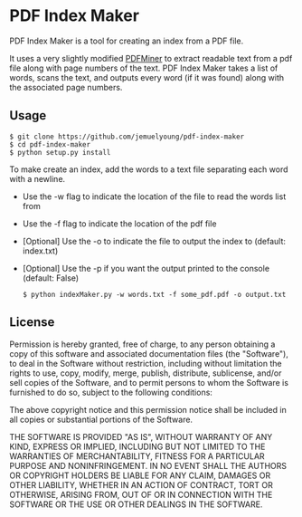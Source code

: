 PDF Index Maker
========

PDF Index Maker is a tool for creating an index from a PDF file.

It uses a very slightly modified <a href="http://www.unixuser.org/~euske/python/pdfminer/">PDFMiner</a> to extract readable text from a pdf file along with page numbers of the text. PDF Index Maker takes a list of words, scans the text, and outputs every word (if it was found) along with the associated page numbers.

Usage
------
    $ git clone https://github.com/jemuelyoung/pdf-index-maker
    $ cd pdf-index-maker
    $ python setup.py install

To make create an index, add the words to a text file separating each word with a newline.

* Use the -w flag to indicate the location of the file to read the words list from 
* Use the -f flag to indicate the location of the pdf file
* [Optional] Use the -o to indicate the file to output the index to (default: index.txt)
* [Optional] Use the -p if you want the output printed to the console (default: False)

    `$ python indexMaker.py -w words.txt -f some_pdf.pdf -o output.txt`



License
-----

Permission is hereby granted, free of charge, to any person obtaining a copy of this software and associated documentation files (the "Software"), to deal in the Software without restriction, including without limitation the rights to use, copy, modify, merge, publish, distribute, sublicense, and/or sell copies of the Software, and to permit persons to whom the Software is furnished to do so, subject to the following conditions:

The above copyright notice and this permission notice shall be included in all copies or substantial portions of the Software.

THE SOFTWARE IS PROVIDED "AS IS", WITHOUT WARRANTY OF ANY KIND, EXPRESS OR IMPLIED, INCLUDING BUT NOT LIMITED TO THE WARRANTIES OF MERCHANTABILITY, FITNESS FOR A PARTICULAR PURPOSE AND NONINFRINGEMENT. IN NO EVENT SHALL THE AUTHORS OR COPYRIGHT HOLDERS BE LIABLE FOR ANY CLAIM, DAMAGES OR OTHER LIABILITY, WHETHER IN AN ACTION OF CONTRACT, TORT OR OTHERWISE, ARISING FROM, OUT OF OR IN CONNECTION WITH THE SOFTWARE OR THE USE OR OTHER DEALINGS IN THE SOFTWARE.